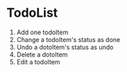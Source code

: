 # TodoList

1. Add one todoItem
2. Change a todoItem's status as done
3. Undo a dotoItem's status as undo
4. Delete a dotoItem
5. Edit a todoItem
